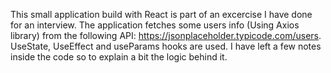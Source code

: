 This small application build with React is part of an excercise I have done for an interview.
The application fetches some users info (Using Axios library) from the following API: https://jsonplaceholder.typicode.com/users.
UseState, UseEffect and useParams hooks are used.
I have left a few notes inside the code so to explain a bit the logic behind it.
